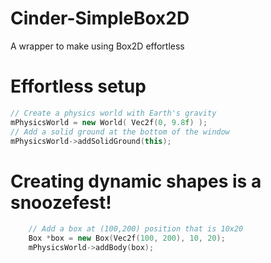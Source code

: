 Cinder-SimpleBox2D
==================

A wrapper to make using Box2D effortless


Effortless setup
======

```C++
// Create a physics world with Earth's gravity
mPhysicsWorld = new World( Vec2f(0, 9.8f) );
// Add a solid ground at the bottom of the window
mPhysicsWorld->addSolidGround(this);
```

Creating dynamic shapes is a snoozefest!
======

```C++
    // Add a box at (100,200) position that is 10x20
    Box *box = new Box(Vec2f(100, 200), 10, 20);
    mPhysicsWorld->addBody(box);
```
